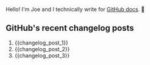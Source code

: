 Hello! I'm Joe and I technically write for <a href="https://docs.github.com">GitHub docs</a>. 🔮

## GitHub's recent changelog posts

1. {{changelog_post_1}}
2. {{changelog_post_2}}
3. {{changelog_post_3}}
